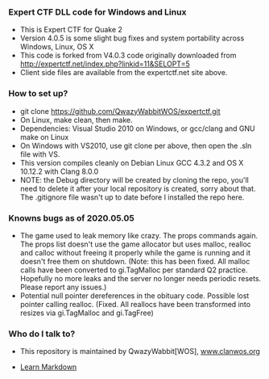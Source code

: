 ### Expert CTF DLL code for Windows and Linux ###

* This is Expert CTF for Quake 2
* Version 4.0.5 is some slight bug fixes and system portability across Windows, Linux, OS X
* This code is forked from V4.0.3 code originally downloaded from http://expertctf.net/index.php?linkid=11&SELOPT=5
* Client side files are available from the expertctf.net site above.

### How to set up? ###

* git clone https://github.com/QwazyWabbitWOS/expertctf.git
* On Linux, make clean, then make.
* Dependencies: Visual Studio 2010 on Windows, or gcc/clang and GNU make on Linux
* On Windows with VS2010, use git clone per above, then open the .sln file with VS.
* This version compiles cleanly on Debian Linux GCC 4.3.2 and OS X 10.12.2 with Clang 8.0.0
* NOTE: the Debug directory will be created by cloning the repo, you'll need to delete it after your local repository is created, sorry about that. The .gitignore file wasn't up to date before I installed the repo here.

### Knowns bugs as of 2020.05.05 ###

* The game used to leak memory like crazy. The props commands again. The props list doesn't use the game allocator but uses malloc, realloc and calloc without freeing it properly while the game is running and it doesn't free them on shutdown. (Note: this has been fixed. All malloc calls have been converted to gi.TagMalloc per standard Q2 practice. Hopefully no more leaks and the server no longer needs periodic resets. Please report any issues.)
* Potential null pointer dereferences in the obituary code. Possible lost pointer calling realloc. (Fixed. All reallocs have been transformed into resizes via gi.TagMalloc and gi.TagFree)

### Who do I talk to? ###

* This repository is maintained by QwazyWabbit[WOS], www.clanwos.org

* [Learn Markdown](https://bitbucket.org/tutorials/markdowndemo)
